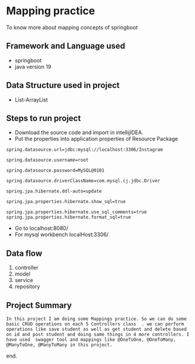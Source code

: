 
# Mapping practice
 To know more about mapping concepts of springboot 


## Framework and Language used
- springboot
- java version 19

## Data Structure used in project
- List-ArrayList

## Steps to run project

- Download the source code and import in intellijIDEA.
- Put the properties into application properties of Resource Package

``` spring.datasource.url=jdbc:mysql://localhost:3306/Instagram ```

``` spring.datasource.username=root ```

``` spring.datasource.password=MySQL@0101 ```

``` spring.datasource.driverClassName=com.mysql.cj.jdbc.Driver ``` 

``` spring.jpa.hibernate.ddl-auto=update ``` 


``` spring.jpa.properties.hibernate.show_sql=true ``` 

``` spring.jpa.properties.hibernate.use_sql_comments=true ``` 
``` spring.jpa.properties.hibernate.format_sql=true ```

- Go to localhost:8080/
- For mysql workbench localHost:3306/

## Data flow
1. controller
2. model
3. service 
4. repository

## Project Summary

```In this project I am doing some Mappings practice. So we can do some basic CRUD operations on each 5 Controllers class  . we can perform operations like save student as well as get student and delete based on id and post student and doing same things in 4 more controllers. I have used  swagger tool and mappings like @OneToOne, @OneToMany,  @ManyToOne, @ManyToMany in this project.```

end.

